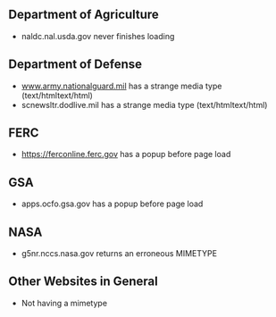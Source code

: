 

## Department of Agriculture
* naldc.nal.usda.gov never finishes loading

## Department of Defense 
- www.army.nationalguard.mil has a strange media type (text/htmltext/html)
- scnewsltr.dodlive.mil has a strange media type (text/htmltext/html)

## FERC 
* https://ferconline.ferc.gov has a popup before page load

## GSA 
* apps.ocfo.gsa.gov has a popup before page load 


## NASA

- g5nr.nccs.nasa.gov returns an erroneous MIMETYPE


## Other Websites in General
- Not having a mimetype 
